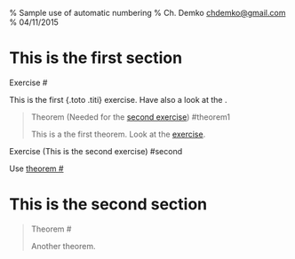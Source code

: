 % Sample use of automatic numbering
% Ch. Demko <chdemko@gmail.com>
% 04/11/2015

This is the first section
=========================

<i class="icon-folder-open"></i> Exercise #

This is the first {.toto .titi} exercise. Have also a look at the [](#second).

> Theorem (Needed for the [second exercise](#second)) #theorem1
> 
> This is a the first theorem.
> Look at the [exercise](#second "Go to the exercise #").

Exercise (This is the second exercise) #second

Use [theorem #](#theorem1)

This is the second section
==========================

> Theorem #
> 
> Another theorem.

